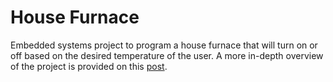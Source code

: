# House Furnace

Embedded systems project to program a house furnace that will turn on or off based on the desired temperature of the user. A more in-depth overview of the project is provided on this [post](https://www.nazzalnaseer.me/temperature-sensor-embedded-systems/).
